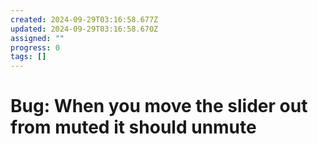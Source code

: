 ```yaml
---
created: 2024-09-29T03:16:58.677Z
updated: 2024-09-29T03:16:58.670Z
assigned: ""
progress: 0
tags: []
---
```


# Bug: When you move the slider out from muted it should unmute
